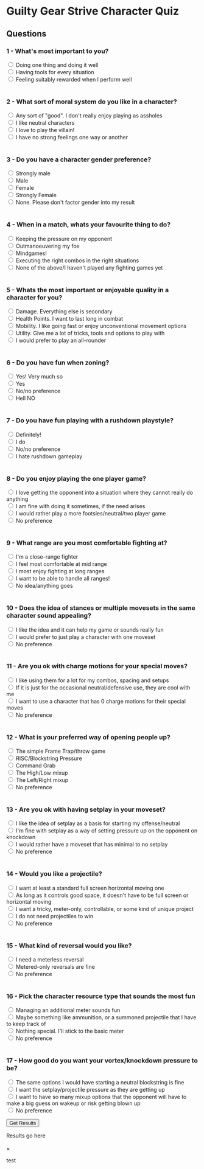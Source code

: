 # Guilty Gear Strive Character Quiz

<head>
<script type="text/javascript" src="questions.js"></script>
<script type="text/javascript" src="characters.js"></script>
<link rel="stylesheet" href="https://www.w3schools.com/w3css/4/w3.css">
</head>

## Questions

### 1 - What's most important to you?
<label><input type="radio" id="specialist" name="playstyle">  Doing one thing and doing it well</label><br>
<label><input type="radio" id="prepared" name="playstyle"> Having tools for every situation</label><br>
<label><input type="radio" id="rewarding" name="playstyle"> Feeling suitably rewarded when I perform well</label><br><br>

### 2 - What sort of moral system do you like in a character?
<label><input type="radio" id="good" name="moral_system"> Any sort of "good". I don't really enjoy playing as assholes </label><br>
<label><input type="radio" id="neutral" name="moral_system"> I like neutral characters</label><br>
<label><input type="radio" id="evil" name="moral_system"> I love to play the villain!</label><br>
<label><input type="radio" id="none" name="moral_system"> I have no strong feelings one way or another</label><br><br>

### 3 - Do you have a character gender preference?
<label><input type="radio" id="strong_male" name="gender"> Strongly male</label><br>
<label><input type="radio" id="male" name="gender"> Male</label><br>
<label><input type="radio" id="female" name="gender"> Female</label><br>
<label><input type="radio" id="strong_female" name="gender"> Strongly Female</label><br>
<label><input type="radio" id="none" name="gender"> None. Please don't factor gender into my result</label><br><br>

### 4 - When in a match, whats your favourite thing to do?
<label><input type="radio" id="pressure" name="favourite"> Keeping the pressure on my opponent</label><br>
<label><input type="radio" id="neutral" name="favourite"> Outmanoeuvering my foe</label><br>
<label><input type="radio" id="mindgames" name="favourite"> Mindgames!</label><br>
<label><input type="radio" id="combos" name="favourite"> Executing the right combos in the right situations</label><br>
<label><input type="radio" id="none" name="favourite"> None of the above/I haven't played any fighting games yet</label><br><br>

### 5 - Whats the most important or enjoyable quality in a character for you?
<label><input type="radio" id="damage" name="important"> Damage. Everything else is secondary</label><br>
<label><input type="radio" id="health" name="important"> Health Points. I want to last long in combat</label><br>
<label><input type="radio" id="mobility" name="important"> Mobility. I like going fast or enjoy unconventional movement options</label><br>
<label><input type="radio" id="utility" name="important"> Utility. Give me a lot of tricks, tools and options to play with</label><br>
<label><input type="radio" id="all_rounder" name="important"> I would prefer to play an all-rounder</label><br><br>

### 6 - Do you have fun when zoning?
<label><input type="radio" id="strong_yes" name="zoning"> Yes! Very much so</label><br>
<label><input type="radio" id="yes" name="zoning"> Yes</label><br>
<label><input type="radio" id="no" name="zoning"> No/no preference</label><br>
<label><input type="radio" id="strong_no" name="zoning"> Hell NO</label><br><br>

### 7 - Do you have fun playing with a rushdown playstyle?
<label><input type="radio" id="strong_yes" name="rushdown"> Definitely!</label><br>
<label><input type="radio" id="yes" name="rushdown"> I do</label><br>
<label><input type="radio" id="no" name="rushdown"> No/no preference</label><br>
<label><input type="radio" id="strong_no" name="rushdown"> I hate rushdown gameplay</label><br><br>

### 8 - Do you enjoy playing the one player game?
<label><input type="radio" id="yes" name="oneplayer"> I love getting the opponent into a situation where they cannot really do anything</label><br>
<label><input type="radio" id="sometimes" name="oneplayer"> I am fine with doing it sometimes, if the need arises</label><br>
<label><input type="radio" id="no" name="oneplayer"> I would rather play a more footsies/neutral/two player game</label><br>
<label><input type="radio" id="none" name="oneplayer"> No preference</label><br><br>

### 9 - What range are you most comfortable fighting at?
<label><input type="radio" id="close" name="range"> I'm a close-range fighter</label><br>
<label><input type="radio" id="mid" name="range"> I feel most comfortable at mid range</label><br>
<label><input type="radio" id="long" name="range"> I most enjoy fighting at long ranges</label><br>
<label><input type="radio" id="all" name="range"> I want to be able to handle all ranges!</label><br>
<label><input type="radio" id="none" name="range"> No idea/anything goes</label><br><br>

### 10 - Does the idea of stances or multiple movesets in the same character sound appealing?
<label><input type="radio" id="yes" name="stance"> I like the idea and it can help my game or sounds really fun</label><br>
<label><input type="radio" id="no" name="stance"> I would prefer to just play a character with one moveset</label><br>
<label><input type="radio" id="none" name="stance"> No preference</label><br><br>

### 11 - Are you ok with charge motions for your special moves?
<label><input type="radio" id="yes" name="charge"> I like using them for a lot for my combos, spacing and setups</label><br>
<label><input type="radio" id="sometimes" name="charge"> If it is just for the occasional neutral/defensive use, they are cool with me</label><br>
<label><input type="radio" id="no" name="charge"> I want to use a character that has 0 charge motions for their special moves</label><br>
<label><input type="radio" id="none" name="charge"> No preference</label><br><br>

### 12 - What is your preferred way of opening people up?
<label><input type="radio" id="frametrap" name="gameplan"> The simple Frame Trap/throw game</label><br>
<label><input type="radio" id="risc" name="gameplan"> RISC/Blockstring Pressure</label><br>
<label><input type="radio" id="grab" name="gameplan"> Command Grab</label><br>
<label><input type="radio" id="highlow" name="gameplan"> The High/Low mixup</label><br>
<label><input type="radio" id="leftright" name="gameplan"> The Left/Right mixup</label><br>
<label><input type="radio" id="none" name="gameplan"> No preference</label><br><br>

### 13 - Are you ok with having setplay in your moveset?
<label><input type="radio" id="neutral" name="setplay"> I like the idea of setplay as a basis for starting my offense/neutral</label><br>
<label><input type="radio" id="oki" name="setplay"> I'm fine with setplay as a way of setting pressure up on the opponent on knockdown</label><br>
<label><input type="radio" id="no" name="setplay"> I would rather have a moveset that has minimal to no setplay</label><br>
<label><input type="radio" id="none" name="setplay"> No preference</label><br><br>

### 14 - Would you like a projectile?
<label><input type="radio" id="standard" name="projectile"> I want at least a standard full screen horizontal moving one</label><br>
<label><input type="radio" id="limited" name="projectile"> As long as it controls good space, it doesn't have to be full screen or horizontal moving</label><br>
<label><input type="radio" id="special" name="projectile"> I want a tricky, meter-only, controllable, or some kind of unique project</label><br>
<label><input type="radio" id="no" name="projectile"> I do not need projectiles to win</label><br>
<label><input type="radio" id="none" name="projectile"> No preference</label><br><br>

### 15 - What kind of reversal would you like?
<label><input type="radio" id="meterless" name="reversal"> I need a meterless reversal</label><br>
<label><input type="radio" id="metered" name="reversal"> Metered-only reversals are fine</label><br>
<label><input type="radio" id="none" name="reversal"> No preference</label><br><br>

### 16 - Pick the character resource type that sounds the most fun
<label><input type="radio" id="meter" name="resource"> Managing an additional meter sounds fun</label><br>
<label><input type="radio" id="ammo" name="resource"> Maybe something like ammunition, or a summoned projectile that I have to keep track of</label><br>
<label><input type="radio" id="no" name="resource"> Nothing special. I'll stick to the basic meter</label><br>
<label><input type="radio" id="none" name="resource"> No preference</label><br><br>

### 17 - How good do you want your vortex/knockdown pressure to be?
<label><input type="radio" id="neutral" name="vortex"> The same options I would have starting a neutral blockstring is fine</label><br>
<label><input type="radio" id="projectile" name="vortex"> I want the setplay/projectile pressure as they are getting up</label><br>
<label><input type="radio" id="lots" name="vortex"> I want to have so many mixup options that the opponent will have to make a big guess on wakeup or risk getting blown up</label><br>
<label><input type="radio" id="none" name="vortex"> No preference</label>

<button id="get_results" onclick="get_results();">Get Results</button>
<br>
<div id="header">
<label id="results_label">Results go here</label>
</div>
<br>

<div id="modal" class="w3-modal">
    <div class="w3-modal-content">
        <div class="w3-container">
            <span onclick="closeModal();" class="w3-button w3-display-topright">&times;</span>
            <p>test</p>
        </div>
    </div>
</div>